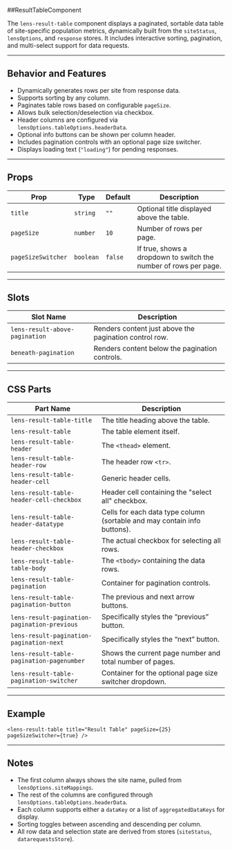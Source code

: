 ##ResultTableComponent

The `lens-result-table` component displays a paginated, sortable data table of site-specific population metrics, dynamically built from the `siteStatus`, `lensOptions`, and `response` stores. It includes interactive sorting, pagination, and multi-select support for data requests.

---

## Behavior and Features

- Dynamically generates rows per site from response data.
- Supports sorting by any column.
- Paginates table rows based on configurable `pageSize`.
- Allows bulk selection/deselection via checkbox.
- Header columns are configured via `lensOptions.tableOptions.headerData`.
- Optional info buttons can be shown per column header.
- Includes pagination controls with an optional page size switcher.
- Displays loading text (`"loading"`) for pending responses.

---

## Props

| Prop               | Type      | Default | Description                                                      |
| ------------------ | --------- | ------- | ---------------------------------------------------------------- |
| `title`            | `string`  | `""`    | Optional title displayed above the table.                        |
| `pageSize`         | `number`  | `10`    | Number of rows per page.                                         |
| `pageSizeSwitcher` | `boolean` | `false` | If true, shows a dropdown to switch the number of rows per page. |

---

## Slots

| Slot Name                      | Description                                            |
| ------------------------------ | ------------------------------------------------------ |
| `lens-result-above-pagination` | Renders content just above the pagination control row. |
| `beneath-pagination`           | Renders content below the pagination controls.         |

---

## CSS Parts

| Part Name                                    | Description                                                              |
| -------------------------------------------- | ------------------------------------------------------------------------ |
| `lens-result-table-title`                    | The title heading above the table.                                       |
| `lens-result-table`                          | The table element itself.                                                |
| `lens-result-table-header`                   | The `<thead>` element.                                                   |
| `lens-result-table-header-row`               | The header row `<tr>`.                                                   |
| `lens-result-table-header-cell`              | Generic header cells.                                                    |
| `lens-result-table-header-cell-checkbox`     | Header cell containing the "select all" checkbox.                        |
| `lens-result-table-header-datatype`          | Cells for each data type column (sortable and may contain info buttons). |
| `lens-result-table-header-checkbox`          | The actual checkbox for selecting all rows.                              |
| `lens-result-table-table-body`               | The `<tbody>` containing the data rows.                                  |
| `lens-result-table-pagination`               | Container for pagination controls.                                       |
| `lens-result-table-pagination-button`        | The previous and next arrow buttons.                                     |
| `lens-result-pagination-pagination-previous` | Specifically styles the “previous” button.                               |
| `lens-result-pagination-pagination-next`     | Specifically styles the “next” button.                                   |
| `lens-result-table-pagination-pagenumber`    | Shows the current page number and total number of pages.                 |
| `lens-result-table-pagination-switcher`      | Container for the optional page size switcher dropdown.                  |

---

## Example

```svelte
<lens-result-table title="Result Table" pageSize={25} pageSizeSwitcher={true} />
```

---

## Notes

- The first column always shows the site name, pulled from `lensOptions.siteMappings`.
- The rest of the columns are configured through `lensOptions.tableOptions.headerData`.
- Each column supports either a `dataKey` or a list of `aggregatedDataKeys` for display.
- Sorting toggles between ascending and descending per column.
- All row data and selection state are derived from stores (`siteStatus`, `datarequestsStore`).
